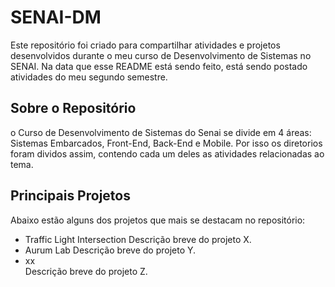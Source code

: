 # SENAI-DM

Este repositório foi criado para compartilhar atividades e projetos desenvolvidos durante o meu curso de Desenvolvimento de Sistemas no SENAI.
Na data que esse README está sendo feito, está sendo postado atividades do meu segundo semestre.

## Sobre o Repositório
o Curso de Desenvolvimento de Sistemas do Senai se divide em 4 áreas: Sistemas Embarcados, Front-End, Back-End e Mobile. 
Por isso os diretorios foram dividos assim, contendo cada um deles as atividades relacionadas ao tema.

## Principais Projetos

Abaixo estão alguns dos projetos que mais se destacam no repositório:

- Traffic Light Intersection
  Descrição breve do projeto X.
- Aurum Lab 
  Descrição breve do projeto Y.
- xx  
  Descrição breve do projeto Z.





